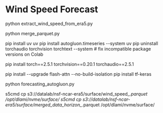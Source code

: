 # Wind Speed Forecast

python extract_wind_speed_from_era5.py

python merge_parquet.py

pip install uv
uv pip install autogluon.timeseries --system
uv pip uninstall torchaudio torchvision torchtext --system # fix incompatible package versions on Colab

pip install torch==2.5.1 torchvision==0.20.1 torchaudio==2.5.1

pip install --upgrade flash-attn --no-build-isolation
pip install tf-keras

python forecasting_autogluon.py

s5cmd cp s3://datalab/nsf-ncar-era5/surface/wind_speed_*.parquet /opt/dlami/nvme/surface/
s5cmd cp s3://datalab/nsf-ncar-era5/surface/merged_data_horizon_*.parquet /opt/dlami/nvme/surface/
